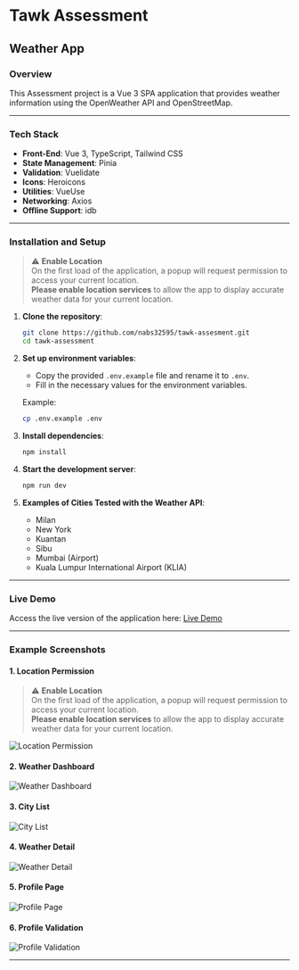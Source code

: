 # **Tawk Assessment**

## **Weather App**

### **Overview**

This Assessment project is a Vue 3 SPA application that provides weather information using the OpenWeather API and OpenStreetMap.

---

### **Tech Stack**

- **Front-End**: Vue 3, TypeScript, Tailwind CSS
- **State Management**: Pinia
- **Validation**: Vuelidate
- **Icons**: Heroicons
- **Utilities**: VueUse
- **Networking**: Axios
- **Offline Support**: idb

---

### **Installation and Setup**

> ⚠️ **Enable Location**  
> On the first load of the application, a popup will request permission to access your current location.  
> **Please enable location services** to allow the app to display accurate weather data for your current location.

1. **Clone the repository**:
    ```sh
    git clone https://github.com/nabs32595/tawk-assesment.git
    cd tawk-assessment
    ```

2. **Set up environment variables**:
    - Copy the provided `.env.example` file and rename it to `.env`.
    - Fill in the necessary values for the environment variables.

   Example:
    ```sh
    cp .env.example .env
    ```

3. **Install dependencies**:
    ```sh
    npm install
    ```

4. **Start the development server**:
    ```sh
    npm run dev
    ```

5. **Examples of Cities Tested with the Weather API**:
   - Milan
   - New York
   - Kuantan
   - Sibu
   - Mumbai (Airport)
   - Kuala Lumpur International Airport (KLIA)

---

### **Live Demo**

Access the live version of the application here: [Live Demo](https://nabilweather.netlify.app/)

---
### **Example Screenshots**

#### **1. Location Permission**

> ⚠️ **Enable Location**  
> On the first load of the application, a popup will request permission to access your current location.  
> **Please enable location services** to allow the app to display accurate weather data for your current location.
> 
![Location Permission](screenshots/location.png)

#### **2. Weather Dashboard**
![Weather Dashboard](screenshots/dashboard.png)

#### **3. City List**
![City List](screenshots/city-list.png)

#### **4. Weather Detail**
![Weather Detail](screenshots/weather-detail.png)

#### **5. Profile Page**
![Profile Page](screenshots/profile.png)

#### **6. Profile Validation**
![Profile Validation](screenshots/profile-validation.png)

---
